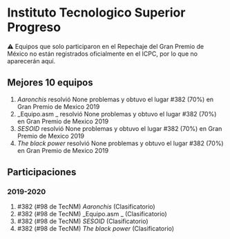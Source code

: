 # Instituto Tecnologico Superior Progreso

:warning: Equipos que solo participaron en el Repechaje del Gran Premio de México no están registrados oficialmente en el ICPC, por lo que no aparecerán aquí.

## Mejores 10 equipos

1. _Aaronchis_ resolvió None problemas y obtuvo el lugar #382 (70%) en Gran Premio de Mexico 2019
1. _Equipo.asm _ resolvió None problemas y obtuvo el lugar #382 (70%) en Gran Premio de Mexico 2019
1. _SESOID_ resolvió None problemas y obtuvo el lugar #382 (70%) en Gran Premio de Mexico 2019
1. _The black power_ resolvió None problemas y obtuvo el lugar #382 (70%) en Gran Premio de Mexico 2019

## Participaciones

### 2019-2020

1. #382 (#98 de TecNM) _Aaronchis_ (Clasificatorio)
1. #382 (#98 de TecNM) _Equipo.asm _ (Clasificatorio)
1. #382 (#98 de TecNM) _SESOID_ (Clasificatorio)
1. #382 (#98 de TecNM) _The black power_ (Clasificatorio)



